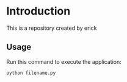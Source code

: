 # Introduction

This is a repository created by erick

## Usage

Run this command to execute the application:

`python filename.py`

 

```